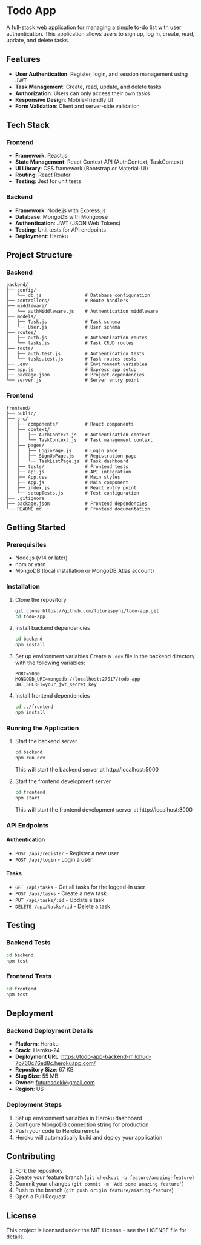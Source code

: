 # Todo App

A full-stack web application for managing a simple to-do list with user authentication. This application allows users to sign up, log in, create, read, update, and delete tasks.

## Features

- **User Authentication**: Register, login, and session management using JWT
- **Task Management**: Create, read, update, and delete tasks
- **Authorization**: Users can only access their own tasks
- **Responsive Design**: Mobile-friendly UI
- **Form Validation**: Client and server-side validation

## Tech Stack

### Frontend
- **Framework**: React.js
- **State Management**: React Context API (AuthContext, TaskContext)
- **UI Library**: CSS framework (Bootstrap or Material-UI)
- **Routing**: React Router
- **Testing**: Jest for unit tests

### Backend
- **Framework**: Node.js with Express.js
- **Database**: MongoDB with Mongoose
- **Authentication**: JWT (JSON Web Tokens)
- **Testing**: Unit tests for API endpoints
- **Deployment**: Heroku

## Project Structure

### Backend
```
backend/
├── config/
│   └── db.js                # Database configuration
├── controllers/             # Route handlers
├── middleware/
│   └── authMiddleware.js    # Authentication middleware
├── models/
│   ├── Task.js              # Task schema
│   └── User.js              # User schema
├── routes/
│   ├── auth.js              # Authentication routes
│   └── tasks.js             # Task CRUD routes
├── tests/
│   ├── auth.test.js         # Authentication tests
│   └── tasks.test.js        # Task routes tests
├── .env                     # Environment variables
├── app.js                   # Express app setup
├── package.json             # Project dependencies
└── server.js                # Server entry point
```

### Frontend
```
frontend/
├── public/
├── src/
│   ├── components/          # React components
│   ├── context/
│   │   ├── AuthContext.js   # Authentication context
│   │   └── TaskContext.js   # Task management context
│   ├── pages/
│   │   ├── LoginPage.js     # Login page
│   │   ├── SignUpPage.js    # Registration page
│   │   └── TaskListPage.js  # Task dashboard
│   ├── tests/               # Frontend tests
│   ├── api.js               # API integration
│   ├── App.css              # Main styles
│   ├── App.js               # Main component
│   ├── index.js             # React entry point
│   └── setupTests.js        # Test configuration
├── .gitignore
├── package.json             # Frontend dependencies
└── README.md                # Frontend documentation
```

## Getting Started

### Prerequisites
- Node.js (v14 or later)
- npm or yarn
- MongoDB (local installation or MongoDB Atlas account)

### Installation

1. Clone the repository
   ```bash
   git clone https://github.com/futurespyhi/todo-app.git
   cd todo-app
   ```

2. Install backend dependencies
   ```bash
   cd backend
   npm install
   ```

3. Set up environment variables
   Create a `.env` file in the backend directory with the following variables:
   ```
   PORT=5000
   MONGODB_URI=mongodb://localhost:27017/todo-app
   JWT_SECRET=your_jwt_secret_key
   ```

4. Install frontend dependencies
   ```bash
   cd ../frontend
   npm install
   ```

### Running the Application

1. Start the backend server
   ```bash
   cd backend
   npm run dev
   ```
   This will start the backend server at http://localhost:5000

2. Start the frontend development server
   ```bash
   cd frontend
   npm start
   ```
   This will start the frontend development server at http://localhost:3000

### API Endpoints

#### Authentication
- `POST /api/register` - Register a new user
- `POST /api/login` - Login a user

#### Tasks
- `GET /api/tasks` - Get all tasks for the logged-in user
- `POST /api/tasks` - Create a new task
- `PUT /api/tasks/:id` - Update a task
- `DELETE /api/tasks/:id` - Delete a task

## Testing

### Backend Tests
```bash
cd backend
npm test
```

### Frontend Tests
```bash
cd frontend
npm test
```

## Deployment

### Backend Deployment Details
- **Platform**: Heroku
- **Stack**: Heroku-24
- **Deployment URL**: https://todo-app-backend-milohug-7b760c76ed8c.herokuapp.com/
- **Repository Size**: 67 KB
- **Slug Size**: 55 MB
- **Owner**: futuresdeki@gmail.com
- **Region**: US

### Deployment Steps
1. Set up environment variables in Heroku dashboard
2. Configure MongoDB connection string for production
3. Push your code to Heroku remote
4. Heroku will automatically build and deploy your application

## Contributing

1. Fork the repository
2. Create your feature branch (`git checkout -b feature/amazing-feature`)
3. Commit your changes (`git commit -m 'Add some amazing feature'`)
4. Push to the branch (`git push origin feature/amazing-feature`)
5. Open a Pull Request

## License

This project is licensed under the MIT License - see the LICENSE file for details.

